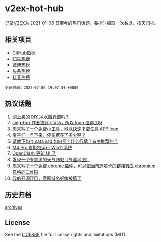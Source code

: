 # v2ex-hot-hub

 记录[V2EX](https://www.v2ex.com/)从 2021-01-06 日至今的热门话题。每小时抓取一次数据，按天[归档](archives)。
 
 ## 相关项目

- [GitHub热榜](https://github.com/snaildev/github-hot-hub)
- [知乎热榜](https://github.com/snaildev/zhihu-hot-hub)
- [微博热榜](https://github.com/snaildev/weibo-hot-hub)
- [头条热榜](https://github.com/snaildev/toutiao-hot-hub)
- [抖音热榜](https://github.com/snaildev/douyin-hot-hub)


 `更新时间：2025-07-06 19:07:59 +0800`

## 热议话题

1. [网上卖的 DIY 净水器靠谱吗？](https://www.v2ex.com/t/1143286)
1. [sing-box 作者锐评 stash，所以 loon 值得买吗](https://www.v2ex.com/t/1143297)
1. [周末写了一个免费小工具，可以快速下载任意 APP Icon](https://www.v2ex.com/t/1143287)
1. [宝子们一年下来，停车费花了多少啊？](https://www.v2ex.com/t/1143257)
1. [请教下如今 sata ssd 如何买？什么行情？有啥推荐的？](https://www.v2ex.com/t/1143234)
1. [M4 Pro 虚拟机运行 Win11 系统](https://www.v2ex.com/t/1143284)
1. [OpenClash 更新 UI 了](https://www.v2ex.com/t/1143277)
1. [发现一个有意思的天气网站（气温地图）](https://www.v2ex.com/t/1143299)
1. [周末写了一个免费 chrome 插件，可以把当前选项卡的链接转成 chromium 风格的二维码](https://www.v2ex.com/t/1143291)
1. [我的开源项目，官网域名好像被墙了](https://www.v2ex.com/t/1143322)

## 历史归档

[archives](archives)

## License

See the [LICENSE](LICENSE) file for license rights and limitations (MIT).

